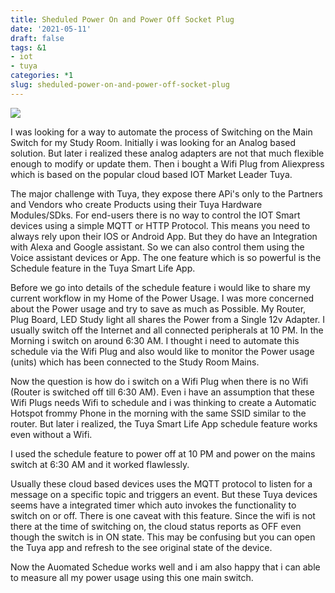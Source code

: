 ```yaml
---
title: Sheduled Power On and Power Off Socket Plug
date: '2021-05-11'
draft: false
tags: &1
- iot
- tuya
categories: *1
slug: sheduled-power-on-and-power-off-socket-plug
---
```




<img hash='f493a3a62136f113f03945eac1c7a093' src='/note/a76c16b1-057d-4d47-a90e-c181b1a0c4ef/img/f493a3a62136f113f03945eac1c7a093/smart-plug.jpg' type='image/jpeg'/>

I was looking for a way to automate the process of Switching on the Main Switch for my Study Room. Initially i was looking for an Analog based solution. But later i realized these analog adapters are not that much flexible enough to modify or update them. Then i bought a Wifi Plug from Aliexpress which is based on the popular cloud based IOT Market Leader Tuya.


The major challenge with Tuya, they expose there APi's only to the Partners and Vendors who create Products using their Tuya Hardware Modules/SDks. For end-users there is no way to control the IOT Smart devices using a simple MQTT or HTTP Protocol. This means you need to always rely upon their IOS or Android App. But they do have an Integration with Alexa and Google assistant. So we can also control them using the Voice assistant devices or App. The one feature which is so powerful is the Schedule feature in the Tuya Smart Life App.


Before we go into details of the schedule feature i would like to share my current workflow in my Home of the Power Usage. I was more concerned about the Power usage and try to save as much as Possible. My Router, Plug Board, LED Study light all shares the Power from a Single 12v Adapter. I usually switch off the Internet and all connected peripherals at 10 PM. In the Morning i switch on around 6:30 AM. I thought i need to automate this schedule via the Wifi Plug and also would like to monitor the Power usage (units) which has been connected to the Study Room Mains.


Now the question is how do i switch on a Wifi Plug when there is no Wifi (Router is switched off till 6:30 AM). Even i have an assumption that these Wifi Plugs needs Wifi to schedule and i was thinking to create a Automatic Hotspot frommy Phone in the morning with the same SSID similar to the router. But later i realized, the Tuya Smart Life App schedule feature works even without a Wifi.


I used the schedule feature to power off at 10 PM and power on the mains switch at 6:30 AM and it worked flawlessly.


Usually these cloud based devices uses the MQTT protocol to listen for a message on a specific topic and triggers an event. But these Tuya devices seems have a integrated timer which auto invokes the functionality to switch on or off. There is one caveat with this feature. Since the wifi is not there at the time of switching on, the cloud status reports as OFF even though the switch is in ON state. This may be confusing but you can open the Tuya app and refresh to the see original state of the device.


Now the Auomated Schedue works well and i am also happy that i can able to measure all my power usage using this one main switch.


























